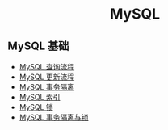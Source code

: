 <h1 align="center">
    MySQL
</h1>

## MySQL 基础
- [MySQL 查询流程](MySQL查询流程.md)
- [MySQL 更新流程](MySQL更新流程.md)
- [MySQL 事务隔离](MySQL事务隔离.md)
- [MySQL 索引](MySQL索引.md)
- [MySQL 锁](MySQL锁.md)
- [MySQL 事务隔离与锁](事务隔离与行锁.md)
